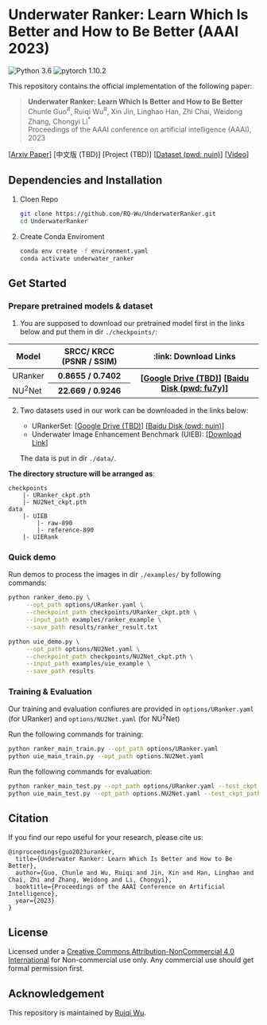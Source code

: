 # Underwater Ranker: Learn Which Is Better and How to Be Better (AAAI 2023)

![Python 3.6](https://img.shields.io/badge/python-3.6-g) ![pytorch 1.10.2](https://img.shields.io/badge/pytorch-1.10.2-blue.svg)

This repository contains the official implementation of the following paper:
> **Underwater Ranker: Learn Which Is Better and How to Be Better**<br>
> Chunle Guo<sup>#</sup>, Ruiqi Wu<sup>#</sup>, Xin Jin, Linghao Han, Zhi Chai, Weidong Zhang, Chongyi Li<sup>*</sup><br>
> Proceedings of the AAAI conference on artificial intelligence (AAAI), 2023<br>

[[Arxiv Paper](https://arxiv.org/abs/2208.06857)]  [中文版 (TBD)] [Project (TBD)]  [[Dataset (pwd: nuin)](https://pan.baidu.com/s/1K29p3gJWYa1ZM0vMHqI4uA)] [[Video](https://rq-wu.github.io/images/URanker/video.mp4)]

## Dependencies and Installation
1. Cloen Repo
    ```bash
    git clone https://github.com/RQ-Wu/UnderwaterRanker.git
    cd UnderwaterRanker
    ```

2. Create Conda Enviroment
    ```bash
    conda env create -f environment.yaml
    conda activate underwater_ranker
    ```

## Get Started
### Prepare pretrained models & dataset 

1. You are supposed to download our pretrained model first in the links below and put them in dir `./checkpoints/`:

<table>
<thead>
<tr>
    <th>Model</th>
    <th> SRCC/ KRCC (PSNR / SSIM) </th>
    <th>:link: Download Links </th>
</tr>
</thead>
<tbody>
<tr>
    <td>URanker</td>
    <th>0.8655 / 0.7402</th>
    <th rowspan="2">
    [<a href="">Google Drive (TBD)</a>] 
    [<a href="https://pan.baidu.com/s/1rImZRgmlRPvVIf7n9_rNTw?pwd=fu7y">Baidu Disk (pwd: fu7y)</a>]
    </th>
</tr>
<tr>
    <td>NU<sup>2</sup>Net</td>
    <th>22.669 / 0.9246</th>
</tr>
</tbody>
</table>

2. Two datasets used in our work can be downloaded in the links below:
    - URankerSet: [<a href="">Google Drive (TBD)</a>] [<a href="https://pan.baidu.com/s/1K29p3gJWYa1ZM0vMHqI4uA">Baidu Disk (pwd: nuin)</a>]
    - Underwater Image Enhancement Benchmark (UIEB): [<a href="https://li-chongyi.github.io/proj_benchmark.html">Download Link</a>]

    The data is put in dir `./data/`.

**The directory structure will be arranged as**:
```
checkpoints
    |- URanker_ckpt.pth
    |- NU2Net_ckpt.pth
data
    |- UIEB
        |- raw-890
        |- reference-890
    |- UIERank
```

### Quick demo
Run demos to process the images in dir `./examples/` by following commands:

```bash
python ranker_demo.py \
     --opt_path options/URanker.yaml \
     --checkpoint_path checkpoints/URanker_ckpt.pth \
     --input_path examples/ranker_example \
     --save_path results/ranker_result.txt
```

```bash
python uie_demo.py \
     --opt_path options/NU2Net.yaml \
     --checkpoint_path checkpoints/NU2Net_ckpt.pth \
     --input_path examples/uie_example \
     --save_path results
```

### Training & Evaluation
Our training and evaluation confiures are provided in `options/URanker.yaml` (for URanker) and `options/NU2Net.yaml` (for NU<sup>2</sup>Net)

Run the following commands for training:

```bash
python ranker_main_train.py --opt_path options/URanker.yaml
python uie_main_train.py --opt_path options.NU2Net.yaml
```

Run the following commands for evaluation:
```bash
python ranker_main_test.py --opt_path options/URanker.yaml --test_ckpt_path checkpoints/URanker_ckpt.pth
python uie_main_test.py --opt_path options.NU2Net.yaml --test_ckpt_path checkpoints/NU2Net_ckpt.pth --save_image
```

## Citation
If you find our repo useful for your research, please cite us:
```
@inproceedings{guo2023uranker,
  title={Underwater Ranker: Learn Which Is Better and How to Be Better},
  author={Guo, Chunle and Wu, Ruiqi and Jin, Xin and Han, Linghao and Chai, Zhi and Zhang, Weidong and Li, Chongyi},
  booktitle={Proceedings of the AAAI Conference on Artificial Intelligence},
  year={2023}
}
```

## License
Licensed under a [Creative Commons Attribution-NonCommercial 4.0 International](https://creativecommons.org/licenses/by-nc/4.0/) for Non-commercial use only.
Any commercial use should get formal permission first.

## Acknowledgement
This repository is maintained by [Ruiqi Wu](https://rq-wu.github.io/).
